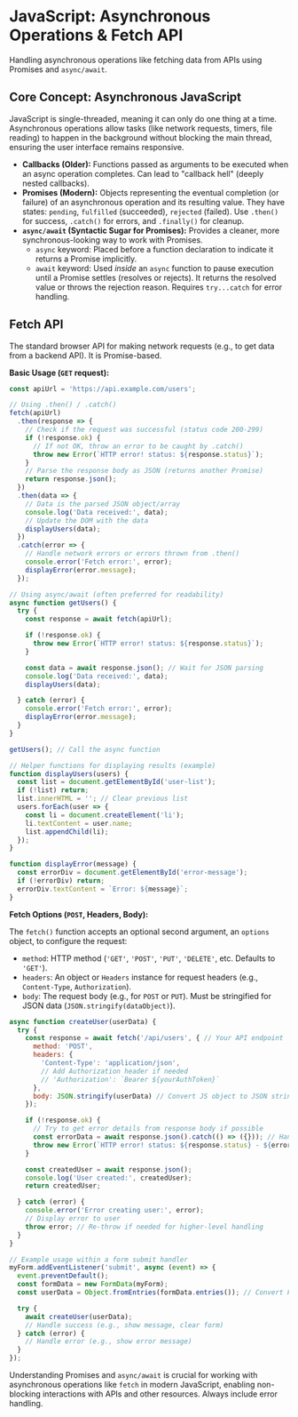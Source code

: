 # JavaScript: Asynchronous Operations & Fetch API

Handling asynchronous operations like fetching data from APIs using Promises and `async/await`.

## Core Concept: Asynchronous JavaScript

JavaScript is single-threaded, meaning it can only do one thing at a time. Asynchronous operations allow tasks (like network requests, timers, file reading) to happen in the background without blocking the main thread, ensuring the user interface remains responsive.

*   **Callbacks (Older):** Functions passed as arguments to be executed when an async operation completes. Can lead to "callback hell" (deeply nested callbacks).
*   **Promises (Modern):** Objects representing the eventual completion (or failure) of an asynchronous operation and its resulting value. They have states: `pending`, `fulfilled` (succeeded), `rejected` (failed). Use `.then()` for success, `.catch()` for errors, and `.finally()` for cleanup.
*   **`async/await` (Syntactic Sugar for Promises):** Provides a cleaner, more synchronous-looking way to work with Promises.
    *   `async` keyword: Placed before a function declaration to indicate it returns a Promise implicitly.
    *   `await` keyword: Used *inside* an `async` function to pause execution until a Promise settles (resolves or rejects). It returns the resolved value or throws the rejection reason. Requires `try...catch` for error handling.

## Fetch API

The standard browser API for making network requests (e.g., to get data from a backend API). It is Promise-based.

**Basic Usage (`GET` request):**

```javascript
const apiUrl = 'https://api.example.com/users';

// Using .then() / .catch()
fetch(apiUrl)
  .then(response => {
    // Check if the request was successful (status code 200-299)
    if (!response.ok) {
      // If not OK, throw an error to be caught by .catch()
      throw new Error(`HTTP error! status: ${response.status}`);
    }
    // Parse the response body as JSON (returns another Promise)
    return response.json();
  })
  .then(data => {
    // Data is the parsed JSON object/array
    console.log('Data received:', data);
    // Update the DOM with the data
    displayUsers(data);
  })
  .catch(error => {
    // Handle network errors or errors thrown from .then()
    console.error('Fetch error:', error);
    displayError(error.message);
  });

// Using async/await (often preferred for readability)
async function getUsers() {
  try {
    const response = await fetch(apiUrl);

    if (!response.ok) {
      throw new Error(`HTTP error! status: ${response.status}`);
    }

    const data = await response.json(); // Wait for JSON parsing
    console.log('Data received:', data);
    displayUsers(data);

  } catch (error) {
    console.error('Fetch error:', error);
    displayError(error.message);
  }
}

getUsers(); // Call the async function

// Helper functions for displaying results (example)
function displayUsers(users) {
  const list = document.getElementById('user-list');
  if (!list) return;
  list.innerHTML = ''; // Clear previous list
  users.forEach(user => {
    const li = document.createElement('li');
    li.textContent = user.name;
    list.appendChild(li);
  });
}

function displayError(message) {
  const errorDiv = document.getElementById('error-message');
  if (!errorDiv) return;
  errorDiv.textContent = `Error: ${message}`;
}
```

**Fetch Options (`POST`, Headers, Body):**

The `fetch()` function accepts an optional second argument, an `options` object, to configure the request:

*   `method`: HTTP method (`'GET'`, `'POST'`, `'PUT'`, `'DELETE'`, etc. Defaults to `'GET'`).
*   `headers`: An object or `Headers` instance for request headers (e.g., `Content-Type`, `Authorization`).
*   `body`: The request body (e.g., for `POST` or `PUT`). Must be stringified for JSON data (`JSON.stringify(dataObject)`).

```javascript
async function createUser(userData) {
  try {
    const response = await fetch('/api/users', { // Your API endpoint
      method: 'POST',
      headers: {
        'Content-Type': 'application/json',
        // Add Authorization header if needed
        // 'Authorization': `Bearer ${yourAuthToken}`
      },
      body: JSON.stringify(userData) // Convert JS object to JSON string
    });

    if (!response.ok) {
      // Try to get error details from response body if possible
      const errorData = await response.json().catch(() => ({})); // Handle cases where body isn't JSON
      throw new Error(`HTTP error! status: ${response.status} - ${errorData.message || 'Failed to create user'}`);
    }

    const createdUser = await response.json();
    console.log('User created:', createdUser);
    return createdUser;

  } catch (error) {
    console.error('Error creating user:', error);
    // Display error to user
    throw error; // Re-throw if needed for higher-level handling
  }
}

// Example usage within a form submit handler
myForm.addEventListener('submit', async (event) => {
  event.preventDefault();
  const formData = new FormData(myForm);
  const userData = Object.fromEntries(formData.entries()); // Convert FormData to object

  try {
    await createUser(userData);
    // Handle success (e.g., show message, clear form)
  } catch (error) {
    // Handle error (e.g., show error message)
  }
});
```

Understanding Promises and `async/await` is crucial for working with asynchronous operations like `fetch` in modern JavaScript, enabling non-blocking interactions with APIs and other resources. Always include error handling.